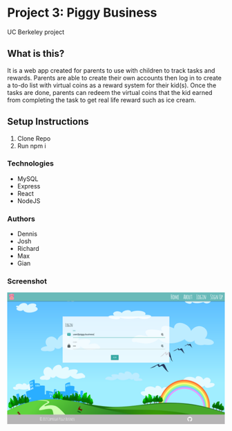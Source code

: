 # Project 3: Piggy Business

UC Berkeley project

## What is this?

It is a web app created for parents to use with children to track tasks and rewards. Parents are able to create their own accounts then log in to create a to-do list with virtual coins as a reward system for their kid(s). Once the tasks are done, parents can redeem the virtual coins that the kid earned from completing the task to get real life reward such as ice cream.

## Setup Instructions

1. Clone Repo
2. Run npm i

### Technologies

* MySQL
* Express
* React
* NodeJS

### Authors

* Dennis
* Josh
* Richard
* Max
* Gian

### Screenshot

![Piggy Business Screenshot - Login Page](/other/piggy_screenshot.png)
